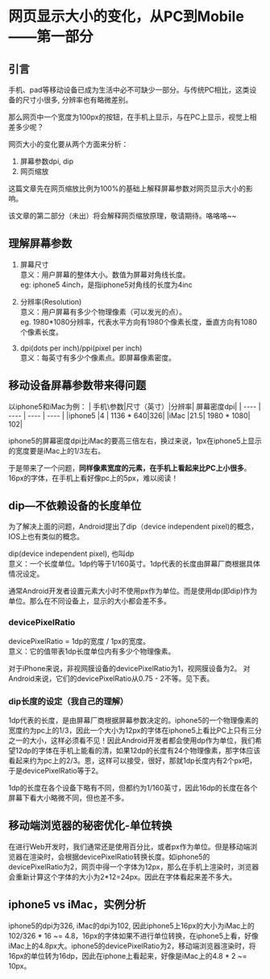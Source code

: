 #  网页显示大小的变化，从PC到Mobile——第一部分

## 引言
手机、pad等移动设备已成为生活中必不可缺少一部分。与传统PC相比，这类设备的尺寸小很多, 分辨率也有略微差别。

那么网页中一个宽度为100px的按钮，在手机上显示，与在PC上显示，视觉上相差多少呢？

网页大小的变化要从两个方面来分析：  
1. 屏幕参数dpi, dip  
2. 网页缩放

这篇文章先在网页缩放比例为100%的基础上解释屏幕参数对网页显示大小的影响。

该文章的第二部分（未出）将会解释网页缩放原理，敬请期待。咯咯咯~~

## 理解屏幕参数

1. 屏幕尺寸  
    意义：用户屏幕的整体大小。数值为屏幕对角线长度。  
    eg: iphone5 4inch，是指iphone5对角线的长度为4inc
    
2. 分辨率(Resolution)  
    意义：用户屏幕有多少个物理像素（可以发光的点）。  
    eg. 1980*1080分辨率，代表水平方向有1980个像素长度，垂直方向有1080个像素长度。

3. dpi(dots per inch)/ppi(pixel per inch)  
    意义：每英寸有多少个像素点。即屏幕像素密度。


## 移动设备屏幕参数带来得问题

以iphone5和iMac为例：
| 手机\参数|尺寸（英寸）|分辨率|  屏幕密度dpi|
| ---- | ---- | ---- | ---- | 
|iphone5  |4     | 1136 * 640|326|
|iMac       |21.5| 1980 * 1080| 102|

iphone5的屏幕密度dpi比iMac的要高三倍左右，换过来说，1px在iphone5上显示的宽度要是iMac上的1/3左右。 

于是带来了一个问题，**同样像素宽度的元素，在手机上看起来比PC上小很多**。16px的字体，在手机上看好像pc上的5px，难以阅读！

## dip—不依赖设备的长度单位

为了解决上面的问题，Android提出了dip（device independent pixel)的概念，IOS上也有类似的概念。

dip(device independent pixel), 也叫dp  
    意义：一个长度单位。1dp约等于1/160英寸。1dp代表的长度由屏幕厂商根据具体情况设定。


通常Android开发者设置元素大小时不使用px作为单位。而是使用dp(即dip)作为单位。那么在不同设备上，显示的大小都会差不多。

### devicePixelRatio
devicePixelRatio = 1dp的宽度 / 1px的宽度。  
意义：它的值带表1dp长度单位内有多少个物理像素。

对于iPhone来说，非视网膜设备的devicePixelRatio为1，视网膜设备为2。
对Android来说，它们的devicePixelRatio从0.75 - 2不等。见下表。

### dip长度的设定（我自己的理解）
1dp代表的长度，是由屏幕厂商根据屏幕参数决定的。iphone5的一个物理像素的宽度约为pc上的1/3，因此一个大小为12px的字体在iphone5上看比PC上只有三分之一的大小，这样必须看不见！因此Android开发者都会使用dp作为单位，我们希望12dp的字体在手机上能看的清，如果12dp的长度有24个物理像素，那字体应该看起来约为pc上的2/3。恩，这样可以接受，很好，那就1dp长度内有2个px吧，于是devicePixelRatio等于2。

1dp的长度在各个设备下略有不同，但都约为1/160英寸，因此16dp的长度在各个屏幕下看大小略微不同，但也差不多。

## 移动端浏览器的秘密优化-单位转换

在进行Web开发时，我们通常还是使用百分比，或者px作为单位。但是移动端浏览器在渲染时，会根据devicePixelRatio转换长度。如iphone5的devicePixelRatio为2，网页中得一个字体为12px，那么在手机上渲染时，浏览器会重新计算这个字体的大小为2*12=24px。因此在字体看起来差不多大。

## iphone5 vs iMac，实例分析

iphone5的dpi为326, iMac的dpi为102, 因此iphone5上16px的大小为iMac上的102/326 * 16 ~= 4.8，16px的字体如果不进行单位转换，在iphone5上看，好像iMac上的4.8px大。iphone5的devicePixelRatio为2，移动端浏览器渲染时，将16px的单位转为16dp，因此在iphone上看起来，好像是iMac上的4.8 * 2 ~= 10px。








